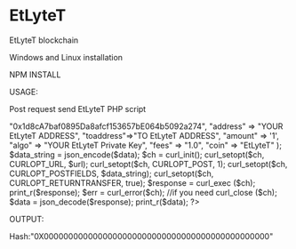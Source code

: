 # EtLyteT
EtLyteT blockchain

Windows and Linux installation

NPM INSTALL

USAGE: 

Post request send EtLyteT PHP script

<?php
$url = "http://localhost:8080/v1/send/eth";
$data = array("contract" => "0x1d8cA7baf0895Da8afcf153657bE064b5092a274",
	   		  "address" => "YOUR EtLyteT ADDRESS",
	   		  "toaddress"=>"TO EtLyteT ADDRESS",
	   		  "amount" => '1',
	   		  "algo" => "YOUR EtLyteT Private Key", 
	   		  "fees" =>  "1.0",
	   		  "coin" =>  "EtLyteT"
			);
    $data_string = json_encode($data);
            $ch = curl_init();
            curl_setopt($ch, CURLOPT_URL, $url);
            curl_setopt($ch, CURLOPT_POST, 1);
			curl_setopt($ch, CURLOPT_POSTFIELDS,
            $data_string);
            curl_setopt($ch, CURLOPT_RETURNTRANSFER, true);
            $response = curl_exec ($ch);
            print_r($response);
            $err = curl_error($ch);  //if you need
            curl_close ($ch);
             $data = json_decode($response);
             print_r($data);
?>

OUTPUT:

Hash:"0X0000000000000000000000000000000000000000000000"


